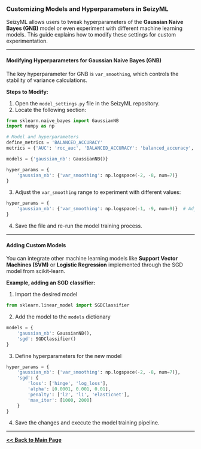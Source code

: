 ### Customizing Models and Hyperparameters in SeizyML

SeizyML allows users to tweak hyperparameters of the **Gaussian Naive Bayes (GNB)** model or even experiment with different machine learning models. This guide explains how to modify these settings for custom experimentation.

---

####  Modifying Hyperparameters for Gaussian Naive Bayes (GNB)

The key hyperparameter for GNB is `var_smoothing`, which controls the stability of variance calculations.

**Steps to Modify:**
1. Open the `model_settings.py` file in the SeizyML repository.
2. Locate the following section:

```python
from sklearn.naive_bayes import GaussianNB
import numpy as np

# Model and hyperparameters
define_metrics = 'BALANCED_ACCURACY'
metrics = {'AUC': 'roc_auc', 'BALANCED_ACCURACY': 'balanced_accuracy', 'PRECISION': 'precision', 'RECALL': 'recall', 'F1': 'f1'}

models = {'gaussian_nb': GaussianNB()}

hyper_params = {
    'gaussian_nb': {'var_smoothing': np.logspace(-2, -8, num=7)}
}
```

3. Adjust the `var_smoothing` range to experiment with different values:

```python
hyper_params = {
    'gaussian_nb': {'var_smoothing': np.logspace(-1, -9, num=9)}  # Adjusted range
}
```

4. Save the file and re-run the model training process.

---

#### Adding Custom Models

You can integrate other machine learning models like **Support Vector Machines (SVM)** or **Logistic Regression** implemented through the SGD model from scikit-learn.

**Example, adding an SGD classifier:**

1. Import the desired model
```python
from sklearn.linear_model import SGDClassifier
```

2. Add the model to the `models` dictionary
```python
models = {
    'gaussian_nb': GaussianNB(),
    'sgd': SGDClassifier()
}
```

3. Define hyperparameters for the new model
```python
hyper_params = {
    'gaussian_nb': {'var_smoothing': np.logspace(-2, -8, num=7)},
    'sgd': {
        'loss': ['hinge', 'log_loss'],
        'alpha': [0.0001, 0.001, 0.01],
        'penalty': ['l2', 'l1', 'elasticnet'],
        'max_iter': [1000, 2000]
    }
}
```

4. Save the changes and execute the model training pipeline.

---
**[<< Back to Main Page](/README.md)**